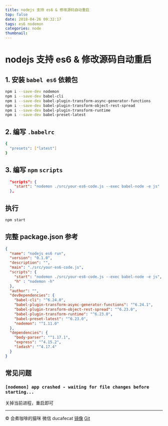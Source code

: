 ```yaml
---
title: nodejs 支持 es6 & 修改源码自动重启
top: false
date: 2018-04-26 09:32:17
tags: es6 nodemon
categories: node
thumbnail:
---
```


# nodejs 支持 es6 & 修改源码自动重启

## 1. 安装 `babel es6` 依赖包

```bash
npm i --save-dev nodemon
npm i --save-dev babel-cli
npm i --save-dev babel-plugin-transform-async-generator-functions
npm i --save-dev babel-plugin-transform-object-rest-spread
npm i --save-dev babel-plugin-transform-runtime
npm i --save-dev babel-preset-latest
```

## 2. 编写 `.babelrc`

```bash
{
  "presets": ["latest"]
}
```

## 3. 编写 `npm` `scripts`

```json
  "scripts": {
    "start": "nodemon ./src/your-es6-code.js --exec babel-node -e js"
  },
```

## 执行

```bash
npm start
```

## 完整 package.json 参考

```json
{
  "name": "nodejs es6 run",
  "version": "0.1.0",
  "description": "",
  "main": "./src/your-es6-code.js",
  "scripts": {
    "start": "nodemon ./src/your-es6-code.js --exec babel-node -e js",
    "h" : "nodemon -h"
  },
  "author": "",
  "devDependencies": {
    "babel-cli": "^6.24.0",
    "babel-plugin-transform-async-generator-functions": "^6.24.1",
    "babel-plugin-transform-object-rest-spread": "^6.23.0",
    "babel-plugin-transform-runtime": "^6.23.0",
    "babel-preset-latest": "^6.23.0",
    "nodemon": "^1.11.0"
  },
  "dependencies": {
    "body-parser": "^1.17.1",
    "express": "^4.15.2",
    "lodash": "^4.17.4"
  }
}
```

## 常见问题

### `[nodemon] app crashed - waiting for file changes before starting...`

关掉当前进程，重启即可

---

© 会煮咖啡的猫咪
微信 ducafecat
[镜像](ducafecat.github.io) [Git](https://github.com/ducafecat)
